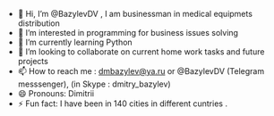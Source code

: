 - 👋 Hi, I’m @BazylevDV , I am businessman in medical equipmets distribution
- 👀 I’m interested in programming for  business issues solving
- 🌱 I’m currently learning Python 
- 💞️ I’m looking to collaborate on current home work tasks and future projects
- 📫 How to reach me : dmbazylev@ya.ru or @BazylevDV (Telegram messsenger), (in Skype : dmitry_bazylev)
- 😄 Pronouns: Dimitrii
- ⚡ Fun fact: I have been in 140 cities in different cuntries .

<!---
BazylevDV/BazylevDV is a ✨ special ✨ repository because its `README.md` (this file) appears on your GitHub profile.
You can click the Preview link to take a look at your changes.
--->
